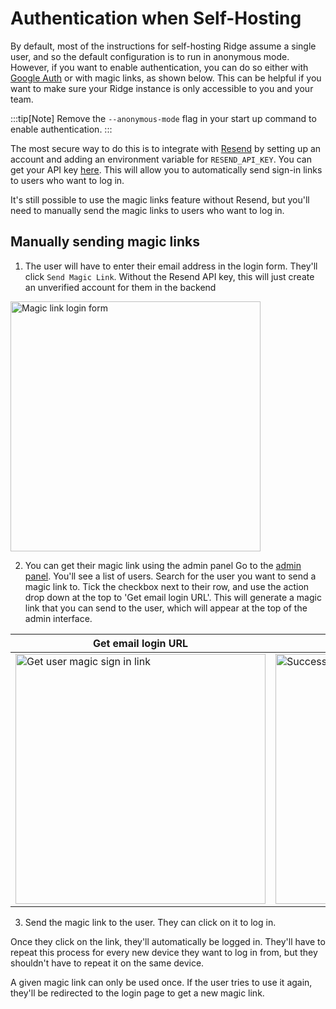 # Authentication when Self-Hosting

By default, most of the instructions for self-hosting Ridge assume a single user, and so the default configuration is to run in anonymous mode. However, if you want to enable authentication, you can do so either with [Google Auth](/miscellaneous/google_auth) or with magic links, as shown below. This can be helpful if you want to make sure your Ridge instance is only accessible to you and your team.

:::tip[Note]
Remove the `--anonymous-mode` flag in your start up command to enable authentication.
:::

The most secure way to do this is to integrate with [Resend](https://resend.com) by setting up an account and adding an environment variable for `RESEND_API_KEY`. You can get your API key [here](https://resend.com/api-keys). This will allow you to automatically send sign-in links to users who want to log in.

It's still possible to use the magic links feature without Resend, but you'll need to manually send the magic links to users who want to log in.

## Manually sending magic links

1. The user will have to enter their email address in the login form.
They'll click `Send Magic Link`. Without the Resend API key, this will just create an unverified account for them in the backend
<img src="/img/magic_link.png" alt="Magic link login form" width="400"/>

2. You can get their magic link using the admin panel
Go to the [admin panel](http://localhost:42110/server/admin/database/ridgeuser/). You'll see a list of users. Search for the user you want to send a magic link to. Tick the checkbox next to their row, and use the action drop down at the top to 'Get email login URL'. This will generate a magic link that you can send to the user, which will appear at the top of the admin interface.

| Get email login URL | Retrieved login URL |
|---------------------|---------------------|
| <img src="/img/admin_get_emali_login.png" alt="Get user magic sign in link" width="400" />| <img src="/img/admin_successful_login_url.png" alt="Successfully retrieved a login URL" width="400" />|

3. Send the magic link to the user. They can click on it to log in.

Once they click on the link, they'll automatically be logged in. They'll have to repeat this process for every new device they want to log in from, but they shouldn't have to repeat it on the same device.

A given magic link can only be used once. If the user tries to use it again, they'll be redirected to the login page to get a new magic link.
